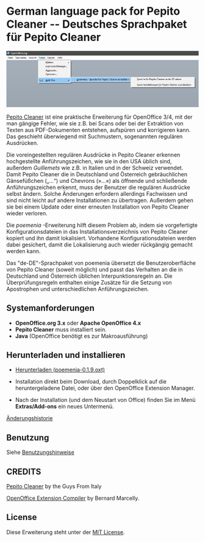 # German language pack for Pepito Cleaner -- Deutsches Sprachpaket für Pepito Cleaner

![Screenshot: poemenia menu](Screenshots/menu-de.png)


[Pepito Cleaner](https://pepitoweb.altervista.org/pepito_cleaner/index.php) ist eine praktische Erweiterung für OpenOffice 3/4, mit der man gängige Fehler, wie sie z.B. bei Scans oder bei der Extraktion von Texten aus PDF-Dokumenten entstehen, aufspüren und korrigieren kann. Das geschieht überwiegend mit Suchmustern, sogenannten regulären Ausdrücken. 

Die voreingestellten regulären Ausdrücke in Pepito Cleaner erkennen hochgestellte Anführungszeichen, wie sie in den USA üblich sind, außerdem  _Guillemets_  wie z.B. in Italien und in der Schweiz verwendet. Damit Pepito Cleaner die in Deutschland und Österreich gebräuchlichen Gänsefüßchen („...“) und Chevrons (»...«) als öffnende und schließende Anführungszeichen erkennt, muss der Benutzer die regulären Ausdrücke selbst ändern. Solche Änderungen erfordern allerdings Fachwissen und sind nicht leicht auf andere Installationen zu übertragen. Außerdem gehen sie bei einem Update oder einer erneuten Installation von Pepito Cleaner wieder verloren. 

Die  _poemenia_ -Erweiterung hilft diesem Problem ab, indem sie vorgefertigte Konfigurationsdateien in das Installationsverzeichnis von Pepito Cleaner kopiert und ihn damit lokalisiert. Vorhandene Konfigurationsdateien werden dabei gesichert, damit die Lokalisierung auch wieder rückgängig gemacht werden kann.

Das "de-DE"-Sprachpaket von poemenia übersetzt die Benutzeroberfläche von Pepito Cleaner (soweit möglich) und passt das Verhalten an die in Deutschland und Österreich üblichen Interpunktionsregeln an. Die Überprüfungsregeln enthalten einige Zusätze für die Setzung von Apostrophen und unterschiedlichen Anführungszeichen.

## Systemanforderungen

* __OpenOffice.org 3.x__  oder  __Apache OpenOffice 4.x__
* __Pepito Cleaner__  muss installiert sein.
* __Java__ (OpenOffice benötigt es zur Makroausführung)

## Herunterladen und installieren

* [Herunterladen (poemenia-0.1.9.oxt)](https://raw.githubusercontent.com/peter88213/poemenia/main/poemenia-0.1.9.oxt)

* Installation direkt beim Download, durch Doppelklick auf die heruntergeladene Datei, oder über den OpenOffice Extension Manager.

* Nach der Installation (und dem Neustart von Office) finden Sie im Menü  __Extras/Add-ons__  ein neues Untermenü.

[Änderungshistorie](changelog)


## Benutzung

Siehe [Benutzungshinweise](help-de)

## CREDITS

[Pepito Cleaner](https://pepitoweb.altervista.org/pepito_cleaner/index.php) by the Guys From Italy

[OpenOffice Extension Compiler](https://wiki.openoffice.org/wiki/Extensions_Packager#Extension_Compiler) by Bernard Marcelly.


## License

Diese Erweiterung steht unter der [MIT License](http://www.opensource.org/licenses/mit-license.php).
